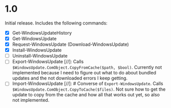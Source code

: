 # 1.0
Initial release. Includes the following commands:
- [x] Get-WindowsUpdateHistory
- [x] Get-WindowsUpdate
- [x] Request-WindowsUpdate (Download-WindowsUpdate)
- [x] Install-WindowsUpdate
- [ ] Uninstall-WindowsUpdate
- [ ] Export-WindowsUpdate
[//]: Calls `$WindowsUpdate.ComObject.CopyFromCache($path, $bool)`. Currently not implemented because I need to figure out what to do about bundled updates and the not downloaded errors I keep getting.
- [ ] Import-WindowsUpdate
[//]: # Converse of `Export-WindowsUpdate`. Calls `$WindowsUpdate.ComObject.CopyToCache($files)`. Not sure how to get the update to copy from the cache and how all that works out yet, so also not implemented.
